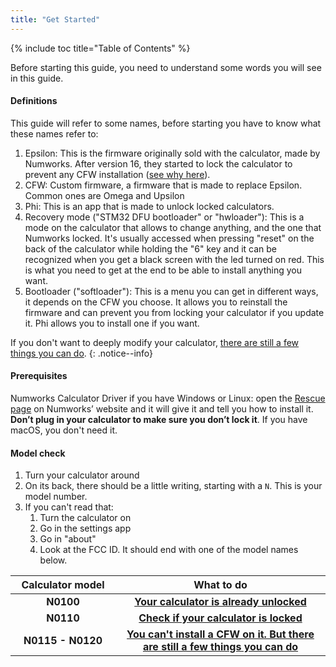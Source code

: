 ```yaml
---
title: "Get Started"
---
```


{% include toc title="Table of Contents" %}

Before starting this guide, you need to understand some words you will see in this guide.

#### Definitions

This guide will refer to some names, before starting you have to know what these names refer to:

1. Epsilon: This is the firmware originally sold with the calculator, made by Numworks. After version 16, they started to lock the calculator to prevent any CFW installation ([see why here](https://tiplanet.org/forum/viewtopic.php?f=97&t=24968)).
2. CFW: Custom firmware, a firmware that is made to replace Epsilon. Common ones are Omega and Upsilon
3. Phi: This is an app that is made to unlock locked calculators.
4. Recovery mode ("STM32 DFU bootloader" or "hwloader"): This is a mode on the calculator that allows to change anything, and the one that Numworks locked. It's usually accessed when pressing "reset" on the back of the calculator while holding the "6" key and it can be recognized when you get a black screen with the led turned on red. This is what you need to get at the end to be able to install anything you want.
5. Bootloader ("softloader"): This is a menu you can get in different ways, it depends on the CFW you choose. It allows you to reinstall the firmware and can prevent you from locking your calculator if you update it. Phi allows you to install one if you want.

If you don't want to deeply modify your calculator, [there are still a few things you can do](what-to-do-locked).
{: .notice--info}

#### Prerequisites

Numworks Calculator
Driver if you have Windows or Linux: open the [Rescue page](https://numworks.com/rescue) on Numworks’ website and it will give it and tell you how to install it. **Don’t plug in your calculator to make sure you don’t lock it**. If you have macOS, you don't need it.

#### Model check

1. Turn your calculator around
2. On its back, there should be a little writing, starting with a `N`. This is your model number.
3. If you can't read that:
    1. Turn the calculator on
    2. Go in the settings app
    3. Go in "about"
    4. Look at the FCC ID. It should end with one of the model names below.

<table>
  <colgroup>
    <col span="1" style="width: 20%;">
    <col span="1" style="width: 40%;">
  </colgroup>
  <thead>
    <tr>
      <th style="text-align: center">Calculator model</th>
      <th style="text-align: center">What to do</th>
    </tr>
  </thead>
  <tbody>
    <tr>
      <td style="text-align: center; font-weight: bold;">N0100</td>
      <td style="text-align: center; font-weight: bold;"><a href="n0100-now-what">Your calculator is already unlocked</a></td>
    </tr>
    <tr>
      <td style="text-align: center; font-weight: bold;">N0110</td>
      <td style="text-align: center; font-weight: bold;"><a href="n0110-is-locked">Check if your calculator is locked</a></td>
    </tr>
    <tr>
      <td style="text-align: center; font-weight: bold;">N0115 - N0120</td>
      <td style="text-align: center; font-weight: bold;"><a href="what-to-do-locked">You can't install a CFW on it. But there are still a few things you can do</a></td>
    </tr>
  </tbody>
</table>
